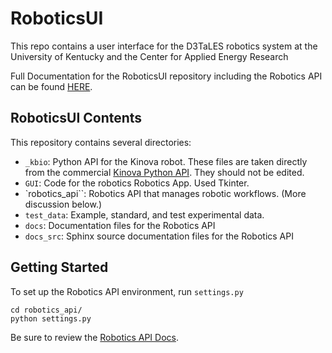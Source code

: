 # RoboticsUI
This repo contains a user interface for the D3TaLES robotics system at the University of Kentucky
and the Center for Applied Energy Research

Full Documentation for the RoboticsUI repository including the 
Robotics API can be found [HERE](https://d3tales.github.io/roboticsUI/).  

## RoboticsUI Contents

This repository contains several directories:

* `_kbio`: Python API for the Kinova robot. These files are taken directly from the commercial 
[Kinova Python API](https://github.com/Kinovarobotics/Kinova-kortex2_Gen3_G3L). They should not be edited.
* `GUI`: Code for the robotics Robotics App. Used Tkinter.
* `robotics_api``: Robotics API that manages robotic workflows. (More discussion below.)
* `test_data`: Example, standard, and test experimental data.
* `docs`: Documentation files for the Robotics API
* `docs_src`: Sphinx source documentation files for the Robotics API

## Getting Started

To set up the Robotics API environment, run `settings.py`
```commandline
cd robotics_api/
python settings.py
```
Be sure to review the [Robotics API Docs](https://d3tales.github.io/roboticsUI/).